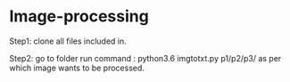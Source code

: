 # Image-processing

Step1: clone all files included in.

Step2: go to folder run command : python3.6 imgtotxt.py p1/p2/p3/ as per which image wants to be processed.
